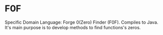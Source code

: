 # F0F
Specific Domain Language: Forge 0(Zero) Finder (F0F). Compiles to Java. It's main purpose is to develop methods to find functions's zeros.
